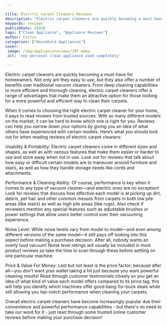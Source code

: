 ```yaml
---

title: Electric Carpet Cleaners Reviews
description: "Electric carpet cleaners are quickly becoming a must-have for homeowners. Not only are they easy to use, but they also offer a num...you wont regret reading on"
keywords: reviews
publishDate: 45830
tags: ["Clean Appliance", "Appliance Reviews"]
author: Curtis
categories: ["Household Appliances"]
cover: 
 image: /img/appliancereviews/397.webp
 alt: 'one personal clean appliance used completely'

---
```


Electric carpet cleaners are quickly becoming a must-have for homeowners. Not only are they easy to use, but they also offer a number of benefits over traditional vacuum cleaners. From deep cleaning capabilities to more efficient and thorough cleaning, electric carpet cleaners offer a range of advantages that make them an attractive option for those looking for a more powerful and efficient way to clean their carpets. 

When it comes to choosing the right electric carpet cleaner for your home, it pays to read reviews from trusted sources. With so many different models on the market, it can be hard to know which one is right for you. Reviews can help you narrow down your options by giving you an idea of what others have experienced with certain models. Here’s what you should look out for when reading reviews of electric carpet cleaners:

Usability & Portability: Electric carpet cleaners come in different sizes and shapes, as well as with various features that make them easier or harder to use and store away when not in use. Look out for reviews that talk about how easy or difficult certain models are to maneuver around furniture and stairs, as well as how they handle storage needs like cords and attachments. 

Performance & Cleaning Ability: Of course, performance is key when it comes to any type of vacuum cleaner—and electric ones are no exception! Look for reviews that discuss how effective each model is at picking up dirt, debris, pet hair and other common messes from carpets in both low pile areas (like stairs) as well as high pile areas (like rugs). Also check if reviewers mention any special features such as adjustable brushes or power settings that allow users better control over their vacuuming experience. 

Noise Level: While noise levels vary from model to model—and even among different versions of the same model—it still pays off looking into this aspect before making a purchase decision. After all, nobody wants an overly loud vacuum! Noise level ratings will usually be included in most product reviews so take the time to scan through these before settling on one particular machine. 

Price & Value For Money: Last but not least is the price factor; because after all—you don’t want your wallet taking a hit just because you want powerful cleaning results! Read through customer testimonials closely so you get an idea of what kind of value each model offers compared to its price tag; this will help you identify which machines offer good bang-for-buck deals while still allowing you top-notch performance when cleaning your carpets. 

Overall electric carpet cleaners have become increasingly popular due their convenience and powerful performance capabilities - but there's no need to take our word for it - just read through some trusted online customer reviews before making your purchase decision!
